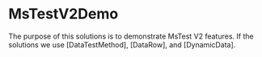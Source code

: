 # MsTestV2Demo

The purpose of this solutions is to demonstrate MsTest V2 features.
If the solutions we use [DataTestMethod], [DataRow], and [DynamicData].

